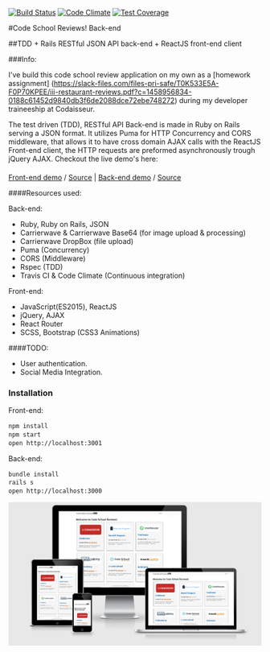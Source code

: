 [![Build Status](https://travis-ci.org/khalilgharbaoui/code-school-reviews-back-end-api.svg?branch=master)](https://travis-ci.org/khalilgharbaoui/code-school-reviews-back-end-api) [![Code Climate](https://codeclimate.com/github/khalilgharbaoui/code-school-reviews-back-end-api/badges/gpa.svg)](https://codeclimate.com/github/khalilgharbaoui/code-school-reviews-back-end-api) [![Test Coverage](https://codeclimate.com/github/khalilgharbaoui/code-school-reviews-back-end-api/badges/coverage.svg)](https://codeclimate.com/github/khalilgharbaoui/code-school-reviews-back-end-api/coverage)

#Code School Reviews! Back-end

##TDD + Rails RESTful JSON API back-end + ReactJS front-end client

###Info:

I've build this code school review application on my own as a [homework assignment] (https://slack-files.com/files-pri-safe/T0K533E5A-F0P70KPEE/iii-restaurant-reviews.pdf?c=1458956834-0188c61452d9840db3f6de2088dce72ebe748272) during my developer traineeship at Codaisseur.

The test driven (TDD), RESTful API Back-end is made in Ruby on Rails serving a JSON format. It utilizes Puma for HTTP Concurrency and CORS middleware, that allows it to have cross domain AJAX calls with the ReactJS Front-end client, the HTTP requests are preformed asynchronously trough jQuery AJAX. Checkout the live demo's here:
####
[Front-end demo](http://codeschoolreviews.bitballoon.com) / [Source](https://github.com/khalilgharbaoui/code-school-reviews-front-end) | [Back-end demo](http://codeschoolreviews.herokuapp.com) / [Source](https://github.com/khalilgharbaoui/code-school-reviews-back-end-api)

####Resources used:

Back-end:

- Ruby, Ruby on Rails, JSON
- Carrierwave & Carrierwave Base64 (for image upload & processing)
- Carrierwave DropBox (file upload)
- Puma (Concurrency)
- CORS (Middleware)
- Rspec (TDD)
- Travis CI & Code Climate (Continuous integration)

Front-end:

- JavaScript(ES2015), ReactJS
- jQuery, AJAX
- React Router
- SCSS, Bootstrap (CSS3 Animations)

####TODO:

- User authentication.
- Social Media Integration. 

### Installation
Front-end:

```bash
npm install
npm start
open http://localhost:3001
```

Back-end:
```bash
bundle install
rails s
open http://localhost:3000
```

![code school reviews](https://raw.githubusercontent.com/khalilgharbaoui/code-school-reviews-back-end-api/master/codeschoolreviews.png)
